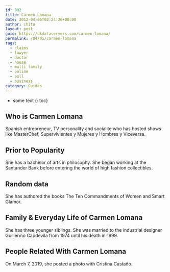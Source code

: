 ```yaml
---
id: 902
title: Carmen Lomana
date: 2012-04-05T02:24:26+00:00
author: chito
layout: post
guid: https://ukdataservers.com/carmen-lomana/
permalink: /04/05/carmen-lomana
tags:
  - claims
  - lawyer
  - doctor
  - house
  - multi family
  - online
  - poll
  - business
category: Guides
---
```


* some text
{: toc}


## Who is  Carmen Lomana
                  
                  
                  
Spanish entrepreneur, TV personality and socialite who has hosted shows like MasterChef, Supervivientes y Mujeres y Hombres y Viceversa. 
                  
                
                
                
## Prior to Popularity 
                  
                  
                  
She has a bachelor of arts in philosophy. She began working at the Santander Bank before entering the world of high fashion collectibles. 
                  
                
                
                
## Random data 
                  
                  
                  
She has authored the books The Ten Commandments of Women and Smart Glamor. 
                  
                
                
                
## Family & Everyday Life of Carmen Lomana
                  
                  
                  
She has three younger siblings. She was married to the industrial designer Guillermo Capdevila from 1974 until his death in 1999. 
                  
                
                
                
## People Related With  Carmen Lomana
                  
                  
                  
On March 7, 2019, she posted a photo with Cristina Castaño. 
                  
                
              
            
          
          
          
    
    
  

